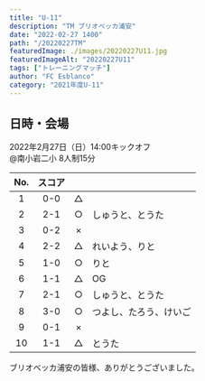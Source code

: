 ```yaml
---
title: "U-11"
description: "TM ブリオベッカ浦安"
date: "2022-02-27 1400"
path: "/20220227TM"
featuredImage: ./images/20220227U11.jpg
featuredImageAlt: "20220227U11"
tags: ["トレーニングマッチ"]
author: "FC Esblanco"
category: "2021年度U-11"
---
```


## 日時・会場

2022年2月27日（日）14:00キックオフ   
@南小岩二小
8人制15分   


| No.| スコア |    |      |
|:--:|:------:|:-:|:---- |
| 1  | 0-0    | △ ||
| 2  | 2-1    | ○ |しゅうと、とうた|
| 3  | 0-2    | × ||
| 4  | 2-2    | △ |れいよう、りと|
| 5  | 1-0    | ○ |りと|
| 6  | 1-1    | △ |OG|
| 7  | 2-1    | ○ |しゅうと、とうた|
| 8  | 3-0    | ○ |つよし、たろう、けいご|
| 9  | 0-1    | × ||
| 10  | 1-1    | △ |とうた|


ブリオベッカ浦安の皆様、ありがとうございました。
